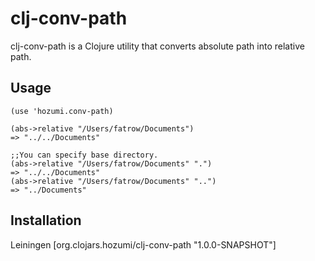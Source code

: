 # clj-conv-path

clj-conv-path is a Clojure utility that converts absolute path into relative path.

## Usage

    (use 'hozumi.conv-path)

    (abs->relative "/Users/fatrow/Documents")
    => "../../Documents"

    ;;You can specify base directory.	
    (abs->relative "/Users/fatrow/Documents" ".")
    => "../../Documents"
    (abs->relative "/Users/fatrow/Documents" "..")
    => "../Documents"
    

## Installation
Leiningen
    [org.clojars.hozumi/clj-conv-path "1.0.0-SNAPSHOT"]
